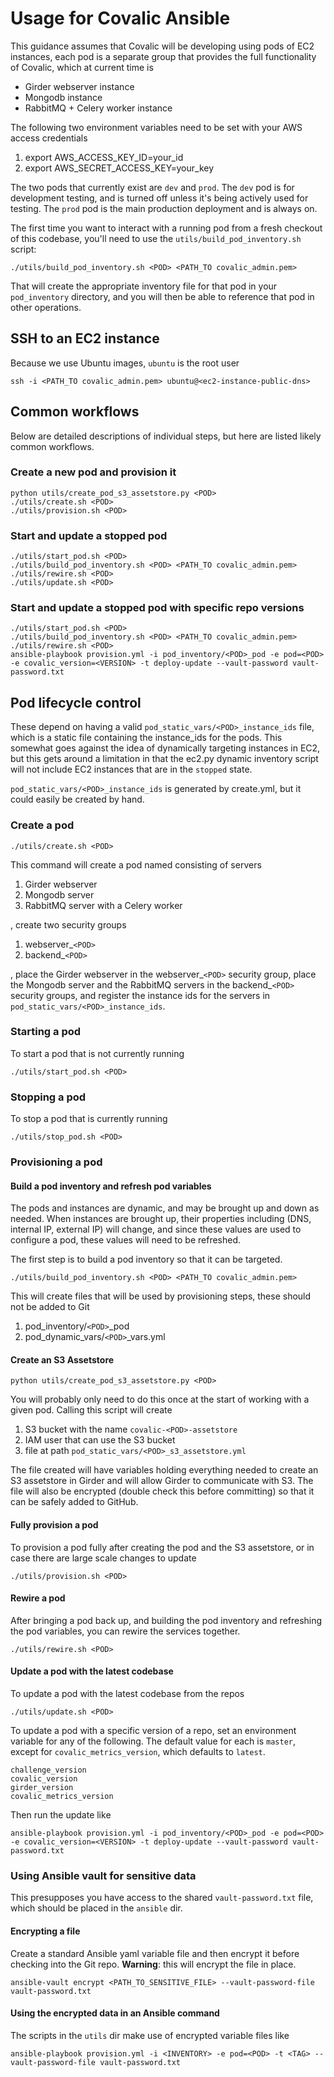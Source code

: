 # Usage for Covalic Ansible

This guidance assumes that Covalic will be developing using pods of EC2 instances,
each pod is a separate group that provides the full functionality of Covalic, which
at current time is

  * Girder webserver instance
  * Mongodb instance
  * RabbitMQ + Celery worker instance

The following two environment variables need to be set with your AWS access credentials

  1. export AWS_ACCESS_KEY_ID=your_id
  2. export AWS_SECRET_ACCESS_KEY=your_key

The two pods that currently exist are `dev` and `prod`. The `dev` pod is
for development testing, and is turned off unless it's being actively used for
testing. The `prod` pod is the main production deployment and is always on.

The first time you want to interact with a running pod from a fresh checkout of this
codebase, you'll need to use the `utils/build_pod_inventory.sh` script:

    ./utils/build_pod_inventory.sh <POD> <PATH_TO covalic_admin.pem>

That will create the appropriate inventory file for that pod in your `pod_inventory`
directory, and you will then be able to reference that pod in other operations.

## SSH to an EC2 instance

Because we use Ubuntu images, `ubuntu` is the root user

    ssh -i <PATH_TO covalic_admin.pem> ubuntu@<ec2-instance-public-dns>

## Common workflows

Below are detailed descriptions of individual steps, but here are listed likely
common workflows.

### Create a new pod and provision it

    python utils/create_pod_s3_assetstore.py <POD>
    ./utils/create.sh <POD>
    ./utils/provision.sh <POD>

### Start and update a stopped pod

    ./utils/start_pod.sh <POD>
    ./utils/build_pod_inventory.sh <POD> <PATH_TO covalic_admin.pem>
    ./utils/rewire.sh <POD>
    ./utils/update.sh <POD>

### Start and update a stopped pod with specific repo versions

    ./utils/start_pod.sh <POD>
    ./utils/build_pod_inventory.sh <POD> <PATH_TO covalic_admin.pem>
    ./utils/rewire.sh <POD>
    ansible-playbook provision.yml -i pod_inventory/<POD>_pod -e pod=<POD> -e covalic_version=<VERSION> -t deploy-update --vault-password vault-password.txt

## Pod lifecycle control

These depend on having a valid `pod_static_vars/<POD>_instance_ids` file, which is a static
file containing the instance_ids for the pods.  This somewhat goes against the
idea of dynamically targeting instances in EC2, but this gets around a limitation
in that the ec2.py dynamic inventory script will not include EC2 instances that
are in the `stopped` state.

`pod_static_vars/<POD>_instance_ids` is generated by create.yml, but
it could easily be created by hand.


### Create a pod

    ./utils/create.sh <POD>

This command will create a pod named <POD> consisting of servers

  1. Girder webserver
  2. Mongodb server
  3. RabbitMQ server with a Celery worker

, create two security groups

  1. webserver_`<POD>`
  2. backend_`<POD>`

, place the Girder webserver in the webserver_`<POD>` security group, place the
Mongodb server and the RabbitMQ servers in the backend_`<POD>` security groups,
and register the instance ids for the servers in `pod_static_vars/<POD>_instance_ids`.

### Starting a pod

To start a pod that is not currently running

    ./utils/start_pod.sh <POD>

### Stopping a pod

To stop a pod that is currently running

    ./utils/stop_pod.sh <POD>

### Provisioning a pod

#### Build a pod inventory and refresh pod variables

The pods and instances are dynamic, and may be brought up and down as needed.  When
instances are brought up, their properties including (DNS, internal IP, external IP) will
change, and since these values are used to configure a pod, these values will need
to be refreshed.

The first step is to build a pod inventory so that it can be targeted.

    ./utils/build_pod_inventory.sh <POD> <PATH_TO covalic_admin.pem>

This will create files that will be used by provisioning steps, these should not
be added to Git

  1. pod_inventory/`<POD>`_pod
  2. pod_dynamic_vars/`<POD>`_vars.yml

#### Create an S3 Assetstore

    python utils/create_pod_s3_assetstore.py <POD>

You will probably only need to do this once at the start of working with a given pod.
Calling this script will create

  1. S3 bucket with the name `covalic-<POD>-assetstore`
  2. IAM user that can use the S3 bucket
  3. file at path `pod_static_vars/<POD>_s3_assetstore.yml`

The file created will have variables holding everything needed to create an S3
assetstore in Girder and will allow Girder to communicate with S3.  The file
will also be encrypted (double check this before committing) so that it can be
safely added to GitHub.

#### Fully provision a pod

To provision a pod fully after creating the pod and the S3 assetstore, or in case
there are large scale changes to update

    ./utils/provision.sh <POD>

#### Rewire a pod

After bringing a pod back up, and building the pod inventory and refreshing the
pod variables, you can rewire the services together.

    ./utils/rewire.sh <POD>

#### Update a pod with the latest codebase

To update a pod with the latest codebase from the repos

    ./utils/update.sh <POD>

To update a pod with a specific version of a repo, set an environment variable
for any of the following.  The default value for each is `master`, except for
`covalic_metrics_version`, which defaults to `latest`.

    challenge_version
    covalic_version
    girder_version
    covalic_metrics_version

Then run the update like

    ansible-playbook provision.yml -i pod_inventory/<POD>_pod -e pod=<POD> -e covalic_version=<VERSION> -t deploy-update --vault-password vault-password.txt

### Using Ansible vault for sensitive data

This presupposes you have access to the shared `vault-password.txt` file, which should
be placed in the `ansible` dir.

#### Encrypting a file

Create a standard Ansible yaml variable file and then encrypt it before checking
into the Git repo.  **Warning**: this will encrypt the file in place.

    ansible-vault encrypt <PATH_TO_SENSITIVE_FILE> --vault-password-file vault-password.txt

#### Using the encrypted data in an Ansible command

The scripts in the `utils` dir make use of encrypted variable files like

    ansible-playbook provision.yml -i <INVENTORY> -e pod=<POD> -t <TAG> --vault-password-file vault-password.txt
